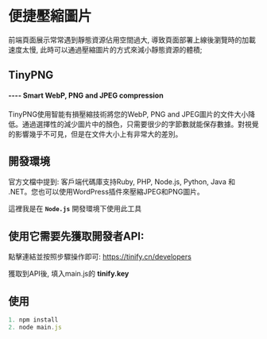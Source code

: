 # 便捷壓縮圖片

前端頁面展示常常遇到靜態資源佔用空間過大, 導致頁面部署上線後瀏覽時的加載速度太慢, 此時可以通過壓縮圖片的方式來減小靜態資源的體積;

## TinyPNG
#### ---- Smart WebP, PNG and JPEG compression
TinyPNG使用智能有損壓縮技術將您的WebP, PNG and JPEG圖片的文件大小降低。通過選擇性的減少圖片中的顏色，只需要很少的字節數就能保存數據。對視覺的影響幾乎不可見，但是在文件大小上有非常大的差別。

## 開發環境
官方文檔中提到: 客戶端代碼庫支持Ruby, PHP, Node.js, Python, Java 和 .NET。您也可以使用WordPress插件來壓縮JPEG和PNG圖片。

這裡我是在 **`Node.js`** 開發環境下使用此工具


## 使用它需要先獲取開發者API:

點擊連結並按照步驟操作即可:
https://tinify.cn/developers

獲取到API後, 填入main.js的 **tinify.key** 



## 使用
```js
1. npm install
2. node main.js
```
